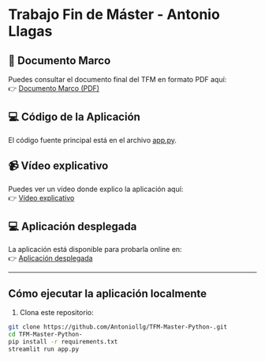 # Trabajo Fin de Máster - Antonio Llagas

## 📄 Documento Marco
Puedes consultar el documento final del TFM en formato PDF aquí:  
👉 [Documento Marco (PDF)](documentacion/Trabajo_Fin_de_Master.pdf)

## 💻 Código de la Aplicación
El código fuente principal está en el archivo [app.py](app.py).

## 📹 Vídeo explicativo
Puedes ver un vídeo donde explico la aplicación aquí:  
👉 [Vídeo explicativo](https://www.youtube.com/watch?v=5tFAHEnTlpg)

## 💻 Aplicación desplegada
La aplicación está disponible para probarla online en:  
👉 [Aplicación desplegada](AQUÍ_DEBES_PONER_EL_ENLACE_DE_DESPLIEGUE_REAL)

---

## Cómo ejecutar la aplicación localmente

1. Clona este repositorio:

```bash
git clone https://github.com/Antoniollg/TFM-Master-Python-.git
cd TFM-Master-Python-
pip install -r requirements.txt
streamlit run app.py



